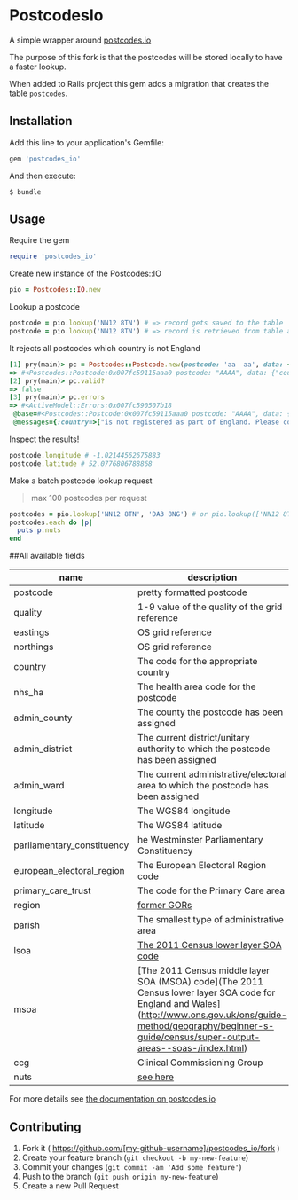 # PostcodesIo

A simple wrapper around [postcodes.io](http://postcodes.io/)

The purpose of this fork is that the postcodes will be stored locally to have a faster lookup.

When added to Rails project this gem adds a migration that creates the table `postcodes`.

## Installation

Add this line to your application's Gemfile:

```ruby
gem 'postcodes_io'
```

And then execute:

    $ bundle


## Usage

Require the gem

```ruby
require 'postcodes_io'
```

Create new instance of the Postcodes::IO

```ruby
pio = Postcodes::IO.new
```

Lookup a postcode
```ruby
postcode = pio.lookup('NN12 8TN') # => record gets saved to the table
postcode = pio.lookup('NN12 8TN') # => record is retrieved from table and doesn't hit the API
```

It rejects all postcodes which country is not England
```ruby
[1] pry(main)> pc = Postcodes::Postcode.new(postcode: 'aa  aa', data: {'country' => 'Wales'})
=> #<Postcodes::Postcode:0x007fc59115aaa0 postcode: "AAAA", data: {"country"=>"Wales"}>
[2] pry(main)> pc.valid?
=> false
[3] pry(main)> pc.errors
=> #<ActiveModel::Errors:0x007fc590507b18
 @base=#<Postcodes::Postcode:0x007fc59115aaa0 postcode: "AAAA", data: {"country"=>"Wales"}>,
 @messages={:country=>["is not registered as part of England. Please contact partnerships@phe.gov.uk if you require an account and work in England."]}>
```

Inspect the results!
```ruby
postcode.longitude # -1.02144562675883
postcode.latitude # 52.0776806788868
```

Make a batch postcode lookup request

> max 100 postcodes per request

```ruby
postcodes = pio.lookup('NN12 8TN', 'DA3 8NG') # or pio.lookup(['NN12 8TN', 'DA3 8NG'])
postcodes.each do |p|
  puts p.nuts
end
```


##All available fields

|name|description|
|----|-----------|
|postcode| pretty formatted postcode|
|quality| 1-9 value of the quality of the grid reference |
|eastings| OS grid reference |
|northings | OS grid reference |
|country | The code for the appropriate country|
|nhs_ha | The health area code for the postcode |
|admin_county | The county the postcode has been assigned |
|admin_district| The current district/unitary authority to which the postcode has been assigned |
|admin_ward| The current administrative/electoral area to which the postcode has been assigned |
|longitude| The WGS84 longitude |
|latitude| The WGS84 latitude |
|parliamentary_constituency| he Westminster Parliamentary Constituency|
|european_electoral_region| The European Electoral Region code|
|primary_care_trust| The code for the Primary Care area |
|region| [former GORs](http://www.ons.gov.uk/ons/guide-method/geography/beginner-s-guide/administrative/england/government-office-regions/index.html)|
|parish| The smallest type of administrative area|
|lsoa| [The 2011 Census lower layer SOA code](http://www.ons.gov.uk/ons/guide-method/geography/beginner-s-guide/census/super-output-areas--soas-/index.html)|
|msoa| [The 2011 Census middle layer SOA (MSOA) code](The 2011 Census lower layer SOA code for England and Wales](http://www.ons.gov.uk/ons/guide-method/geography/beginner-s-guide/census/super-output-areas--soas-/index.html)|
|ccg| Clinical Commissioning Group |
|nuts| [see here](http://en.wikipedia.org/wiki/Nomenclature_of_Territorial_Units_for_Statistics)|

For more details see [the documentation on postcodes.io](http://postcodes.io/docs)
## Contributing

1. Fork it ( https://github.com/[my-github-username]/postcodes_io/fork )
2. Create your feature branch (`git checkout -b my-new-feature`)
3. Commit your changes (`git commit -am 'Add some feature'`)
4. Push to the branch (`git push origin my-new-feature`)
5. Create a new Pull Request
